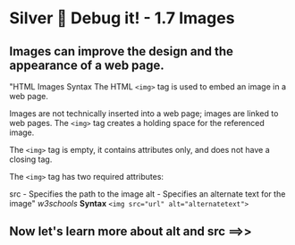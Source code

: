 # Silver 🥈 Debug it! - 1.7 Images 

## Images can improve the design and the appearance of a web page. 


"HTML Images Syntax
The HTML ```<img>``` tag is used to embed an image in a web page.

Images are not technically inserted into a web page; images are linked to web pages. The ```<img>``` tag creates a holding space for the referenced image.

The ```<img>``` tag is empty, it contains attributes only, and does not have a closing tag.

The ```<img>``` tag has two required attributes:

src - Specifies the path to the image
alt - Specifies an alternate text for the image" *w3schools*
**Syntax**
```<img src="url" alt="alternatetext">```




## Now let's learn  more about alt and src ==>>
